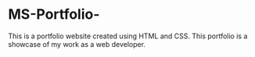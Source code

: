 # MS-Portfolio-
This is a portfolio website created using HTML and CSS. This portfolio is a showcase of my work as a web developer.
